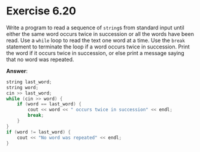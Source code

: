 # Exercise 6.20

Write a program to read a sequence of `string`s from standard input until either the same word occurs twice in succession or all the words have been read. Use a `while` loop to read the text one word at a time. Use the `break` statement to terminate the loop if a word occurs twice in succession. Print the word if it occurs twice in succession, or else print a message saying that no word was repeated.

**Answer**:

```cpp
string last_word;
string word;
cin >> last_word;
while (cin >> word) {
    if (word == last_word) {
        cout << word << " occurs twice in succession" << endl;
        break;
    }
}
if (word != last_word) {
    cout << "No word was repeated" << endl;
}
```